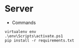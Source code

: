 # Server

- Commands

```
virtualenv env
.\env\Scripts\activate.ps1
pip install -r requirements.txt
```
